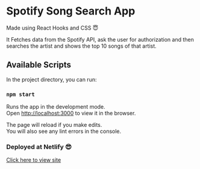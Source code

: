 # Spotify Song Search App

Made using React Hooks and CSS :innocent:

It Fetches data from the Spotify API, ask the user for authorization and then searches the artist and shows the top 10 songs of that artist.

## Available Scripts

In the project directory, you can run:

### `npm start`

Runs the app in the development mode.\
Open [http://localhost:3000](http://localhost:3000) to view it in the browser.

The page will reload if you make edits.\
You will also see any lint errors in the console.

### Deployed at Netlify :sunglasses:

[Click here to view site](https://mini-spotify-clone.netlify.app/)
